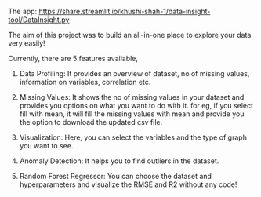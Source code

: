 The app: https://share.streamlit.io/khushi-shah-1/data-insight-tool/DataInsight.py

The aim of this project was to build an all-in-one place to explore your data very easily!

Currently, there are 5 features available, 

1. Data Profiling: It provides an overview of dataset, no of missing values, information on variables, correlation etc.

2. Missing Values: It shows the no of missing values in your dataset and provides you options on what you want to do with it. for eg, if you select fill with mean, it will fill the missing values with mean and provide you the option to download the updated csv file.

3. Visualization: Here, you can select the variables and the type of graph you want to see.

4. Anomaly Detection: It helps you to find outliers in the dataset.

5. Random Forest Regressor: You can choose the dataset and hyperparameters and visualize the RMSE and R2 without any code!

